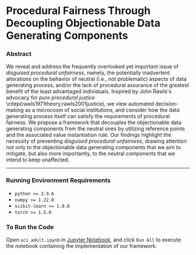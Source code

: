 # Procedural Fairness Through Decoupling Objectionable Data Generating Components

### Abstract

We reveal and address the frequently overlooked yet important issue of _disguised procedural unfairness_, namely, the potentially inadvertent alterations on the behavior of neutral (i.e., not problematic) aspects of data generating process, and/or the lack of procedural assurance of the greatest benefit of the least advantaged individuals. Inspired by John Rawls's advocacy for _pure procedural justice_ \citep{rawls1971theory,rawls2001justice}, we view automated decision-making as a microcosm of social institutions, and consider how the data generating process itself can satisfy the requirements of procedural fairness. We propose a framework that decouples the objectionable data generating components from the neutral ones by utilizing reference points and the associated value instantiation rule. Our findings highlight the necessity of preventing _disguised procedural unfairness_, drawing attention not only to the objectionable data generating components that we aim to mitigate, but also more importantly, to the neutral components that we intend to keep unaffected.

---

### Running Environment Requirements

- `python >= 3.9.6`
- `numpy >= 1.22.0`
- `scikit-learn >= 1.0.0`
- `torch >= 1.5.0`

### To Run the Code

Open `uci_adult.ipynb` in [Jupyter Notebook](https://jupyter.org/), and click `Run All` to execute the notebook containing the implementation of our framework.
